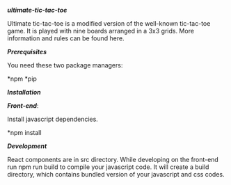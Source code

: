 ***ultimate-tic-tac-toe***

Ultimate tic-tac-toe is a modified version of the well-known tic-tac-toe game. It is played with nine boards arranged in a 3x3 grids. More information and rules can be found here.

***Prerequisites***

You need these two package managers:

*npm
*pip

***Installation***

***Front-end***:

Install javascript dependencies.

*npm install

***Development***

React components are in src directory. While developing on the front-end run npm run build to compile your javascript code. It will create a build directory, which contains bundled version of your javascript and css codes.


